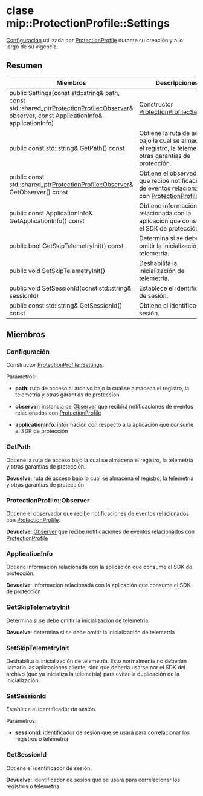 # <a name="class-mipprotectionprofilesettings"></a>clase mip::ProtectionProfile::Settings 
[Configuración](class_mip_protectionprofile_settings.md) utilizada por [ProtectionProfile](class_mip_protectionprofile.md) durante su creación y a lo largo de su vigencia.
  
## <a name="summary"></a>Resumen
 Miembros                        | Descripciones                                
--------------------------------|---------------------------------------------
public Settings(const std::string& path, const std::shared_ptr<ProtectionProfile::Observer>& observer, const ApplicationInfo& applicationInfo)  |  Constructor [ProtectionProfile::Settings](class_mip_protectionprofile_settings.md).
 public const std::string& GetPath() const  |  Obtiene la ruta de acceso bajo la cual se almacena el registro, la telemetría y otras garantías de protección.
public const std::shared_ptr<ProtectionProfile::Observer>& GetObserver() const  |  Obtiene el observador que recibe notificaciones de eventos relacionados con [ProtectionProfile](class_mip_protectionprofile.md).
 public const ApplicationInfo& GetApplicationInfo() const  |  Obtiene información relacionada con la aplicación que consume el SDK de protección.
 public bool GetSkipTelemetryInit() const  |  Determina si se debe omitir la inicialización de telemetría.
 public void SetSkipTelemetryInit()  |  Deshabilita la inicialización de telemetría.
 public void SetSessionId(const std::string& sessionId)  |  Establece el identificador de sesión.
 public const std::string& GetSessionId() const  |  Obtiene el identificador de sesión.
  
## <a name="members"></a>Miembros
  
### <a name="settings"></a>Configuración
Constructor [ProtectionProfile::Settings](class_mip_protectionprofile_settings.md).

Parámetros:  
* **path**: ruta de acceso al archivo bajo la cual se almacena el registro, la telemetría y otras garantías de protección 


* **observer**: instancia de [Observer](class_mip_protectionprofile_observer.md) que recibirá notificaciones de eventos relacionados con [ProtectionProfile](class_mip_protectionprofile.md)


* **applicationInfo**: información con respecto a la aplicación que consume el SDK de protección


  
### <a name="getpath"></a>GetPath
Obtiene la ruta de acceso bajo la cual se almacena el registro, la telemetría y otras garantías de protección.

  
**Devuelve**: ruta de acceso bajo la cual se almacena el registro, la telemetría y otras garantías de protección
  
### <a name="protectionprofileobserver"></a>ProtectionProfile::Observer
Obtiene el observador que recibe notificaciones de eventos relacionados con [ProtectionProfile](class_mip_protectionprofile.md).

  
**Devuelve**: [Observer](class_mip_protectionprofile_observer.md) que recibe notificaciones de eventos relacionados con [ProtectionProfile](class_mip_protectionprofile.md)
  
### <a name="applicationinfo"></a>ApplicationInfo
Obtiene información relacionada con la aplicación que consume el SDK de protección.

  
**Devuelve**: información relacionada con la aplicación que consume el SDK de protección
  
### <a name="getskiptelemetryinit"></a>GetSkipTelemetryInit
Determina si se debe omitir la inicialización de telemetría.

  
**Devuelve**: determina si se debe omitir la inicialización de telemetría
  
### <a name="setskiptelemetryinit"></a>SetSkipTelemetryInit
Deshabilita la inicialización de telemetría.
Esto normalmente no deberían llamarlo las aplicaciones cliente, sino que debería usarse por el SDK del archivo (que ya inicializa la telemetría) para evitar la duplicación de la inicialización.
  
### <a name="setsessionid"></a>SetSessionId
Establece el identificador de sesión.

Parámetros:  
* **sessionId**: identificador de sesión que se usará para correlacionar los registros o telemetría


  
### <a name="getsessionid"></a>GetSessionId
Obtiene el identificador de sesión.

  
**Devuelve**: identificador de sesión que se usará para correlacionar los registros o telemetría